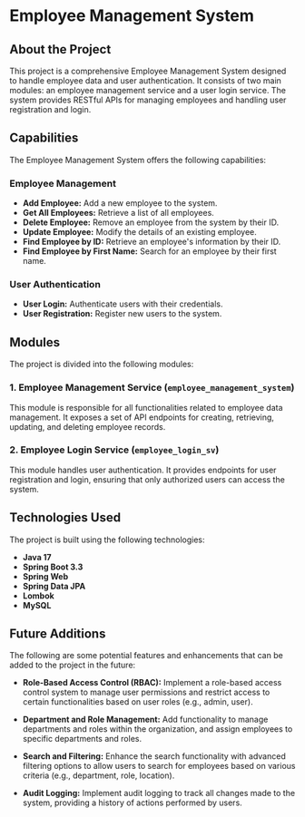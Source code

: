 # Employee Management System

## About the Project

This project is a comprehensive Employee Management System designed to handle employee data and user authentication. It consists of two main modules: an employee management service and a user login service. The system provides RESTful APIs for managing employees and handling user registration and login.

## Capabilities

The Employee Management System offers the following capabilities:

### Employee Management

-   **Add Employee:** Add a new employee to the system.
-   **Get All Employees:** Retrieve a list of all employees.
-   **Delete Employee:** Remove an employee from the system by their ID.
-   **Update Employee:** Modify the details of an existing employee.
-   **Find Employee by ID:** Retrieve an employee's information by their ID.
-   **Find Employee by First Name:** Search for an employee by their first name.

### User Authentication

-   **User Login:** Authenticate users with their credentials.
-   **User Registration:** Register new users to the system.

## Modules

The project is divided into the following modules:

### 1. Employee Management Service (`employee_management_system`)

This module is responsible for all functionalities related to employee data management. It exposes a set of API endpoints for creating, retrieving, updating, and deleting employee records.

### 2. Employee Login Service (`employee_login_sv`)

This module handles user authentication. It provides endpoints for user registration and login, ensuring that only authorized users can access the system.

## Technologies Used

The project is built using the following technologies:

-   **Java 17**
-   **Spring Boot 3.3**
-   **Spring Web**
-   **Spring Data JPA**
-   **Lombok**
-   **MySQL**

## Future Additions

The following are some potential features and enhancements that can be added to the project in the future:

-   **Role-Based Access Control (RBAC):** Implement a role-based access control system to manage user permissions and restrict access to certain functionalities based on user roles (e.g., admin, user).

-   **Department and Role Management:** Add functionality to manage departments and roles within the organization, and assign employees to specific departments and roles.
-   **Search and Filtering:** Enhance the search functionality with advanced filtering options to allow users to search for employees based on various criteria (e.g., department, role, location).
-   **Audit Logging:** Implement audit logging to track all changes made to the system, providing a history of actions performed by users.
